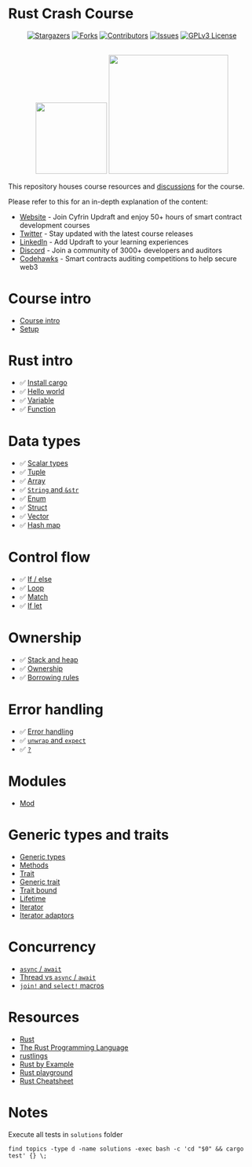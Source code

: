 # Rust Crash Course

[contributors-shield]: https://img.shields.io/github/contributors/cyfrin/rust-crash-course.svg?style=for-the-badge
[contributors-url]: https://github.com/cyfrin/rust-crash-course/graphs/contributors
[forks-shield]: https://img.shields.io/github/forks/cyfrin/rust-crash-course.svg?style=for-the-badge
[forks-url]: https://github.com/cyfrin/rust-crash-course/network/members
[stars-shield]: https://img.shields.io/github/stars/cyfrin/rust-crash-course.svg?style=for-the-badge
[stars-url]: https://github.com/cyfrin/rust-crash-course/stargazers
[issues-shield]: https://img.shields.io/github/issues/cyfrin/rust-crash-course.svg?style=for-the-badge
[issues-url]: https://github.com/cyfrin/rust-crash-course/issues
[license-shield]: https://img.shields.io/github/license/cyfrin/rust-crash-course.svg?style=for-the-badge
[license-url]: https://github.com/cyfrin/rust-crash-course/blob/main/LICENSE
[linkedin-shield]: https://img.shields.io/badge/-LinkedIn-black.svg?style=for-the-badge&logo=linkedin&colorB=555

<div align="center">

[![Stargazers][stars-shield]][stars-url] [![Forks][forks-shield]][forks-url] [![Contributors][contributors-shield]][contributors-url] [![Issues][issues-shield]][issues-url] [![GPLv3 License][license-shield]][license-url]

<p align="center">
    <br />
    <a href="https://cyfrin.io/">
        <img src=".github/images/poweredbycyfrinbluehigher.png" width="145" alt=""/></a>
            <a href="https://updraft.cyfrin.io/courses/aave-v3">
        <img src=".github/images/coursebadge.png" width="242.3" alt=""/></a>
    <br />
</p>
</div>

This repository houses course resources and [discussions](https://github.com/Cyfrin/rust-crash-course/discussions) for the course.

Please refer to this for an in-depth explanation of the content:

- [Website](https://updraft.cyfrin.io) - Join Cyfrin Updraft and enjoy 50+ hours of smart contract development courses
- [Twitter](https://twitter.com/CyfrinUpdraft) - Stay updated with the latest course releases
- [LinkedIn](https://www.linkedin.com/school/cyfrin-updraft/) - Add Updraft to your learning experiences
- [Discord](https://discord.gg/cyfrin) - Join a community of 3000+ developers and auditors
- [Codehawks](https://codehawks.com) - Smart contracts auditing competitions to help secure web3

# Course intro

- [Course intro](./notes/course_intro.md)
- [Setup](./notes/course_setup.md)

# Rust intro

- ✅ [Install cargo](./notes/install.md)
- ✅ [Hello world](./topics/hello/README.md)
- ✅ [Variable](./topics/variable/README.md)
- ✅ [Function](./topics/function/README.md)

# Data types

- ✅ [Scalar types](./topics/scalar/README.md)
- ✅ [Tuple](./topics/tuple/README.md)
- ✅ [Array](./topics/array/README.md)
- ✅ [`String` and `&str`](./topics/string/README.md)
- ✅ [Enum](./topics/enum_type/README.md)
- ✅ [Struct](./topics/struct_type/README.md)
- ✅ [Vector](./topics/vector/README.md)
- ✅ [Hash map](./topics/hash_map/README.md)

# Control flow

- ✅ [If / else](./topics/if_else/README.md)
- ✅ [Loop](./topics/for_loop/README.md)
- ✅ [Match](./topics/pattern_match/README.md)
- ✅ [If let](./topics/if_let/README.md)

# Ownership

- ✅ [Stack and heap](./topics/stack_heap/README.md)
- ✅ [Ownership](./topics/ownership/README.md)
- ✅ [ Borrowing rules](./topics/borrowing_rules/README.md)

# Error handling

- ✅ [Error handling](./topics/error/README.md)
- ✅ [`unwrap` and `expect`](./topics/unwrap/README.md)
- ✅ [`?`](./topics/question/README.md)

# Modules

- [Mod](./topics/modules/README.md)

# Generic types and traits

- [Generic types](./topics/generic_type/README.md)
- [Methods](./topics/method/README.md)
- [Trait](./topics/trait_basic/README.md)
- [Generic trait](./topics/generic_trait/README.md)
- [Trait bound](./topics/trait_bound/README.md)
- [Lifetime](./topics/lifetime/README.md)
- [Iterator](./topics/iterator_adaptors/README.md)
- [Iterator adaptors](./topics/iterator_adaptors/README.md)

# Concurrency

- [`async` / `await`](./topics/async_await/README.md)
- [Thread vs `async` / `await`](./topics/async_await/README.md)
- [`join!` and `select!` macros](./topics/join_select/README.md)

# Resources

- [Rust](https://www.rust-lang.org/)
- [The Rust Programming Language](https://doc.rust-lang.org/book/)
- [rustlings](https://github.com/rust-lang/rustlings/)
- [Rust by Example](https://doc.rust-lang.org/rust-by-example/)
- [Rust playground](https://play.rust-lang.org/)
- [Rust Cheatsheet](https://cheats.rs/)

# Notes

Execute all tests in `solutions` folder

```shell
find topics -type d -name solutions -exec bash -c 'cd "$0" && cargo test' {} \;
```
